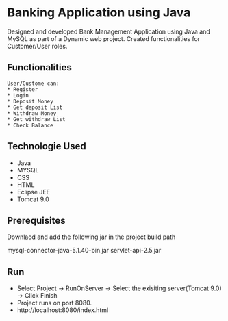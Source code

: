 # Banking Application using Java

Designed and developed Bank Management Application using Java and MySQL as part of a Dynamic web project. Created functionalities for Customer/User roles. 


## Functionalities
```
User/Custome can: 
* Register
* Login
* Deposit Money
* Get deposit List
* Withdraw Money
* Get withdraw List
* Check Balance
````

## Technologie Used
* Java
* MYSQL
* CSS
* HTML
* Eclipse JEE
* Tomcat 9.0


## Prerequisites

Downlaod and add the following jar in the project build path

mysql-connector-java-5.1.40-bin.jar
servlet-api-2.5.jar


## Run
* Select Project -> RunOnServer -> Select the exisiting server(Tomcat 9.0) -> Click Finish
* Project runs on port 8080.
* http://localhost:8080/index.html
